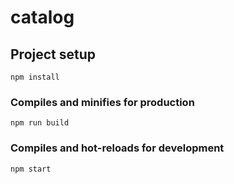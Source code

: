 # catalog

## Project setup
```
npm install
```
### Compiles and minifies for production
```
npm run build
```

### Compiles and hot-reloads for development
```
npm start
```
